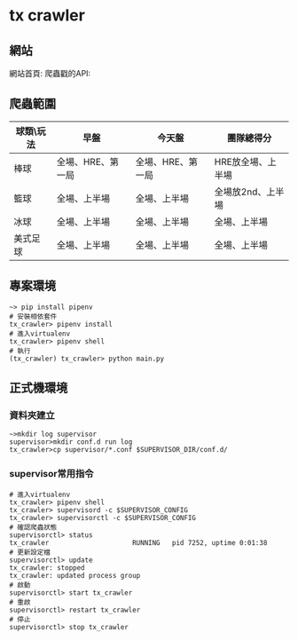 # tx crawler

## 網站

網站首頁: 
爬蟲戳的API: 

## 爬蟲範圍

| 球類\玩法 | 早盤                 | 今天盤               | 團隊總得分           |
|-----------|----------------------|----------------------|----------------------|
| 棒球      | 全場、HRE、第一局 | 全場、HRE、第一局 | HRE放全場、上半場   |
| 籃球      | 全場、上半場      | 全場、上半場      | 全場放2nd、上半場 |
| 冰球      | 全場、上半場      | 全場、上半場      | 全場、上半場      |
| 美式足球  | 全場、上半場      | 全場、上半場      | 全場、上半場      |


## 專案環境

```shell
~> pip install pipenv
# 安裝相依套件
tx_crawler> pipenv install
# 進入virtualenv
tx_crawler> pipenv shell
# 執行
(tx_crawler) tx_crawler> python main.py
```

## 正式機環境

### 資料夾建立

```shell
~>mkdir log supervisor
supervisor>mkdir conf.d run log
tx_crawler>cp supervisor/*.conf $SUPERVISOR_DIR/conf.d/
```

### supervisor常用指令

```shell
# 進入virtualenv
tx_crawler> pipenv shell
tx_crawler> supervisord -c $SUPERVISOR_CONFIG
tx_crawler> supervisorctl -c $SUPERVISOR_CONFIG
# 確認爬蟲狀態
supervisorctl> status
tx_crawler                     RUNNING   pid 7252, uptime 0:01:38
# 更新設定檔
supervisorctl> update
tx_crawler: stopped
tx_crawler: updated process group
# 啟動
supervisorctl> start tx_crawler
# 重啟
supervisorctl> restart tx_crawler
# 停止
supervisorctl> stop tx_crawler
```